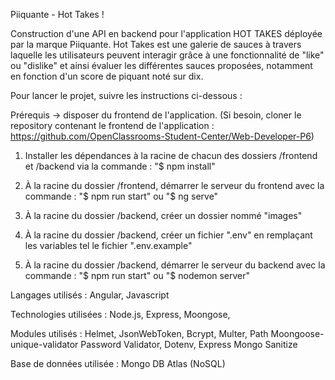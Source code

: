 Piiquante - Hot Takes !

Construction d'une API en backend pour l'application HOT TAKES déployée par la marque Piiquante. Hot Takes est une galerie de sauces à travers laquelle les utilisateurs peuvent interagir grâce à une fonctionnalité de "like" ou "dislike" et ainsi évaluer les différentes sauces proposées, notamment en fonction d'un score de piquant noté sur dix.

Pour lancer le projet, suivre les instructions ci-dessous :

Prérequis -> disposer du frontend de l'application. (Si besoin, cloner le repository contenant le frontend de l'application : https://github.com/OpenClassrooms-Student-Center/Web-Developer-P6)

1. Installer les dépendances à la racine de chacun des dossiers /frontend et /backend via la commande : "$ npm install"

2. À la racine du dossier /frontend, démarrer le serveur du frontend avec la commande : "$ npm run start" ou "$ ng serve"

3. À la racine du dossier /backend, créer un dossier nommé "images"

4. À la racine du dossier /backend, créer un fichier ".env" en remplaçant les variables tel le fichier ".env.example"

5. À la racine du dossier /backend, démarrer le serveur du backend avec la commande : "$ npm run start" ou "$ nodemon server"

Langages utilisés :
Angular,
Javascript

Technologies utilisées :
Node.js,
Express,
Moongose,

Modules utilisés :
Helmet,
JsonWebToken,
Bcrypt,
Multer,
Path
Moongoose-unique-validator
Password Validator,
Dotenv,
Express Mongo Sanitize

Base de données utilisée :
Mongo DB Atlas (NoSQL)
